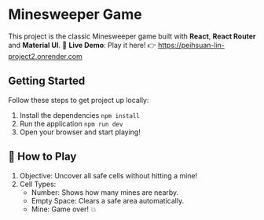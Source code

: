 # Minesweeper Game

This project is the classic Minesweeper game built with **React**, **React Router** and **Material UI**.
🚀 **Live Demo**: Play it here! 👉 https://peihsuan-lin-project2.onrender.com

## Getting Started
Follow these steps to get project up locally:

1. Install the dependencies
`npm install`
2. Run the application
`npm run dev`
3. Open your browser and start playing!

## 📜 How to Play
1. Objective: Uncover all safe cells without hitting a mine!
2. Cell Types:
   - Number: Shows how many mines are nearby.
   - Empty Space: Clears a safe area automatically.
   - Mine: Game over! 💥
